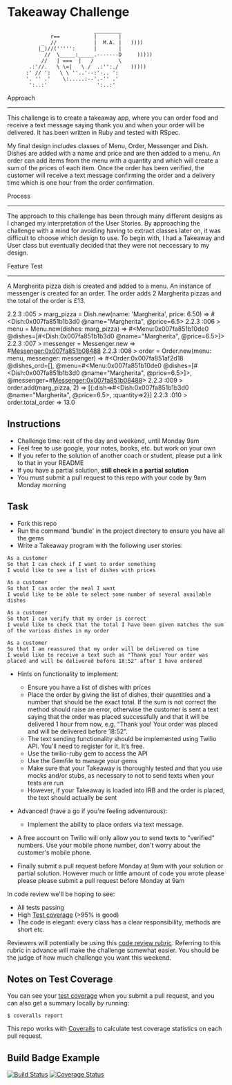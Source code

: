 Takeaway Challenge
==================
```
                            _________
              r==           |       |
           _  //            |  M.A. |   ))))
          |_)//(''''':      |       |
            //  \_____:_____.-------D     )))))
           //   | ===  |   /        \
       .:'//.   \ \=|   \ /  .:'':./    )))))
      :' // ':   \ \ ''..'--:'-.. ':
      '. '' .'    \:.....:--'.-'' .'
       ':..:'                ':..:'

 ```
 Approach
__________

This challenge is to create a takeaway app, where you can order food and receive a text message saying thank you and when your order will be delivered. It has been written in Ruby and tested with RSpec.

My final design includes classes of Menu, Order, Messenger and Dish. Dishes are added with a name and price and are then added to a menu. An order can add items from the menu with a quantity and which will create a sum of the prices of each item. Once the order has been verified, the customer will receive a text message confirming the order and a delivery time which is one hour from the order confirmation.

Process
________

The approach to this challenge has been through many different designs as I changed my interpretation of the User Stories. By approaching the challenge with a mind for avoiding having to extract classes later on, it was difficult to choose which design to use. To begin with, I had a Takeaway and User class but eventually decided that they were not neccessary to my design.

Feature Test
____________
A Margherita pizza dish is created and added to a menu. An instance of messenger is created for an order. The order adds 2 Margherita pizzas and the total of the order is £13.

2.2.3 :005 > marg_pizza = Dish.new(name: 'Margherita', price: 6.50)
 => #<Dish:0x007fa851b1b3d0 @name="Margherita", @price=6.5>
2.2.3 :006 > menu = Menu.new(dishes: marg_pizza)
 => #<Menu:0x007fa851b10de0 @dishes=[#<Dish:0x007fa851b1b3d0 @name="Margherita", @price=6.5>]>
2.2.3 :007 > messenger = Messenger.new
 => #<Messenger:0x007fa851b08488>
2.2.3 :008 > order = Order.new(menu: menu, messenger: messenger)
 => #<Order:0x007fa851af2d18 @dishes_ord=[], @menu=#<Menu:0x007fa851b10de0 @dishes=[#<Dish:0x007fa851b1b3d0 @name="Margherita", @price=6.5>]>, @messenger=#<Messenger:0x007fa851b08488>>
2.2.3 :009 > order.add(marg_pizza, 2)
 => [{:dish=>#<Dish:0x007fa851b1b3d0 @name="Margherita", @price=6.5>, :quantity=>2}]
2.2.3 :010 > order.total_order
 => 13.0


Instructions
-------

* Challenge time: rest of the day and weekend, until Monday 9am
* Feel free to use google, your notes, books, etc. but work on your own
* If you refer to the solution of another coach or student, please put a link to that in your README
* If you have a partial solution, **still check in a partial solution**
* You must submit a pull request to this repo with your code by 9am Monday morning

Task
-----

* Fork this repo
* Run the command 'bundle' in the project directory to ensure you have all the gems
* Write a Takeaway program with the following user stories:

```
As a customer
So that I can check if I want to order something
I would like to see a list of dishes with prices

As a customer
So that I can order the meal I want
I would like to be able to select some number of several available dishes

As a customer
So that I can verify that my order is correct
I would like to check that the total I have been given matches the sum of the various dishes in my order

As a customer
So that I am reassured that my order will be delivered on time
I would like to receive a text such as "Thank you! Your order was placed and will be delivered before 18:52" after I have ordered
```

* Hints on functionality to implement:
  * Ensure you have a list of dishes with prices
  * Place the order by giving the list of dishes, their quantities and a number that should be the exact total. If the sum is not correct the method should raise an error, otherwise the customer is sent a text saying that the order was placed successfully and that it will be delivered 1 hour from now, e.g. "Thank you! Your order was placed and will be delivered before 18:52".
  * The text sending functionality should be implemented using Twilio API. You'll need to register for it. It’s free.
  * Use the twilio-ruby gem to access the API
  * Use the Gemfile to manage your gems
  * Make sure that your Takeaway is thoroughly tested and that you use mocks and/or stubs, as necessary to not to send texts when your tests are run
  * However, if your Takeaway is loaded into IRB and the order is placed, the text should actually be sent

* Advanced! (have a go if you're feeling adventurous):
  * Implement the ability to place orders via text message.

* A free account on Twilio will only allow you to send texts to "verified" numbers. Use your mobile phone number, don't worry about the customer's mobile phone.
* Finally submit a pull request before Monday at 9am with your solution or partial solution.  However much or little amount of code you wrote please please please submit a pull request before Monday at 9am


In code review we'll be hoping to see:

* All tests passing
* High [Test coverage](https://github.com/makersacademy/course/blob/master/pills/test_coverage.md) (>95% is good)
* The code is elegant: every class has a clear responsibility, methods are short etc.

Reviewers will potentially be using this [code review rubric](docs/review.md).  Referring to this rubric in advance will make the challenge somewhat easier.  You should be the judge of how much challenge you want this weekend.

Notes on Test Coverage
------------------

You can see your [test coverage](https://github.com/makersacademy/course/blob/master/pills/test_coverage.md) when you submit a pull request, and you can also get a summary locally by running:

```
$ coveralls report
```

This repo works with [Coveralls](https://coveralls.io/) to calculate test coverage statistics on each pull request.

Build Badge Example
------------------

[![Build Status](https://travis-ci.org/makersacademy/takeaway-challenge.svg?branch=master)](https://travis-ci.org/makersacademy/takeaway-challenge)
[![Coverage Status](https://coveralls.io/repos/makersacademy/takeaway-challenge/badge.png)](https://coveralls.io/r/makersacademy/takeaway-challenge)
